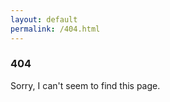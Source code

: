 ```yaml
---
layout: default
permalink: /404.html
---
```

<section class="single-wrap">
  <article class="single-content" itemscope itemtype="http://schema.org/BlogPosting">
  <h1>404</h1>

  <p>Sorry, I can't seem to find this page.</p>
  </article>
</section>

